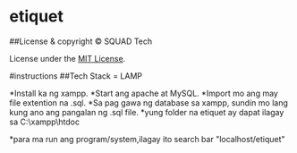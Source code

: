 # etiquet

##License & copyright
© SQUAD Tech

License under the [MIT License](LICENSE).

#instructions 
##Tech Stack = LAMP

*Install ka ng xampp.
*Start ang apache at MySQL.
*Import mo ang may file extention na .sql.
*Sa pag gawa ng database sa xampp, sundin mo lang kung ano ang pangalan ng .sql file.
*yung folder na etiquet ay dapat ilagay sa C:\xampp\htdoc

*para ma run ang program/system,ilagay ito search bar
"localhost/etiquet"
